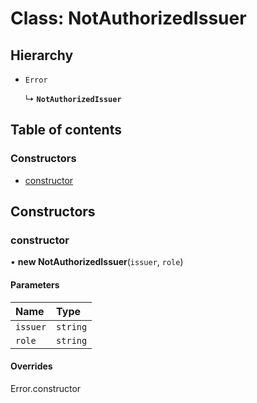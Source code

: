 # Class: NotAuthorizedIssuer

## Hierarchy

- `Error`

  ↳ **`NotAuthorizedIssuer`**

## Table of contents

### Constructors

- [constructor](NotAuthorizedIssuer.md#constructor)

## Constructors

### constructor

• **new NotAuthorizedIssuer**(`issuer`, `role`)

#### Parameters

| Name | Type |
| :------ | :------ |
| `issuer` | `string` |
| `role` | `string` |

#### Overrides

Error.constructor
